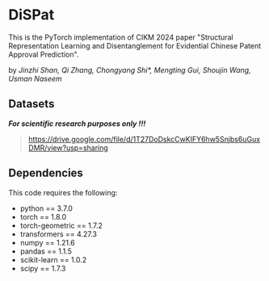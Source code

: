 # DiSPat

  This is the PyTorch implementation of CIKM 2024 paper "Structural Representation Learning and Disentanglement for Evidential Chinese Patent Approval Prediction". 

  by _Jinzhi Shan, Qi Zhang, Chongyang Shi*, Mengting Gui, Shoujin Wang, Usman Naseem_

## Datasets

  **_For scientific research purposes only !!!_**

  > https://drive.google.com/file/d/1T27DoDskcCwKIFY6hw5Snjbs6uGuxDMR/view?usp=sharing

## Dependencies

This code requires the following:
- python == 3.7.0
- torch == 1.8.0
- torch-geometric == 1.7.2
- transformers == 4.27.3
- numpy == 1.21.6
- pandas == 1.1.5
- scikit-learn == 1.0.2
- scipy == 1.7.3

